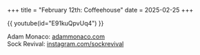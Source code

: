 +++
title = "February 12th: Coffeehouse"
date = 2025-02-25
+++

{{ youtube(id="E91kuQpvUq4") }}

<!-- more -->

Adam Monaco: [adammonaco.com](https://adammonaco.com)<br>
Sock Revival: [instagram.com/sockrevival](https://instagram.com/sockrevival)
